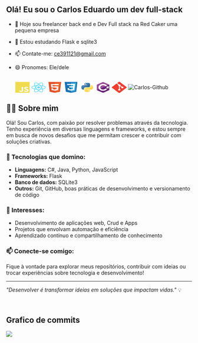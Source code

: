 ## Olá! Eu sou o Carlos Eduardo um dev full-stack


- 🔭 Hoje sou freelancer back end e Dev Full stack na Red Caker uma pequena empresa
- 🌱 Estou estudando Flask e sqlite3

- 📫 Contate-me: ce391121@gmail.com
- 😄 Pronomes: Ele/dele

  <div style="display: inline_block"><br>
  <img align="center" alt="Rafa-Js" height="30" width="40" src="https://raw.githubusercontent.com/devicons/devicon/master/icons/javascript/javascript-plain.svg">
  <img align="center" alt="Rafa-React" height="30" width="40" src="https://raw.githubusercontent.com/devicons/devicon/master/icons/react/react-original.svg">
  <img align="center" alt="Rafa-HTML" height="30" width="40" src="https://raw.githubusercontent.com/devicons/devicon/master/icons/html5/html5-original.svg">
  <img align="center" alt="Rafa-CSS" height="30" width="40" src="https://raw.githubusercontent.com/devicons/devicon/master/icons/css3/css3-original.svg">
  <img align="center" alt="Rafa-Python" height="30" width="40" src="https://raw.githubusercontent.com/devicons/devicon/master/icons/python/python-original.svg">
  <img align="center" alt="Rafa-Csharp" height="30" width="40" src="https://raw.githubusercontent.com/devicons/devicon/master/icons/csharp/csharp-original.svg">
  <img align="center" alt="Rafa-Git" height="30" width="40" src="https://raw.githubusercontent.com/github/explore/master/topics/git/git.png">
  <img align="center" alt="Carlos-Github" height="30" width="40" src="https://raw.githubusercontent.com/jmnote/z-icons/master/svg/github.svg">
 </div>

## 👨‍💻 Sobre mim

Olá! Sou Carlos, com paixão por resolver problemas através da tecnologia. Tenho experiência em diversas linguagens e frameworks, e estou sempre em busca de novos desafios que me permitam crescer e contribuir com soluções criativas.

### 🚀 Tecnologias que domino:
- **Linguagens:** C#, Java, Python, JavaScript
- **Frameworks:** Flask
- **Banco de dados:** SQLite3
- **Outros:** Git, GitHub, boas práticas de desenvolvimento e versionamento de código

### 🎯 Interesses:
- Desenvolvimento de aplicações web, Crud e Apps
- Projetos que envolvam automação e eficiência
- Aprendizado contínuo e compartilhamento de conhecimento

### 📫 Conecte-se comigo:
Fique à vontade para explorar meus repositórios, contribuir com ideias ou trocar experiências sobre tecnologia e desenvolvimento!

---

_"Desenvolver é transformar ideias em soluções que impactam vidas."_ 💡

 <br>

## Grafico de commits

<img src="https://github-readme-stats.vercel.app/api?username=Carlos-coder-c&show_icons=true&theme=radical&include_all_commits=true">
<br>

  

